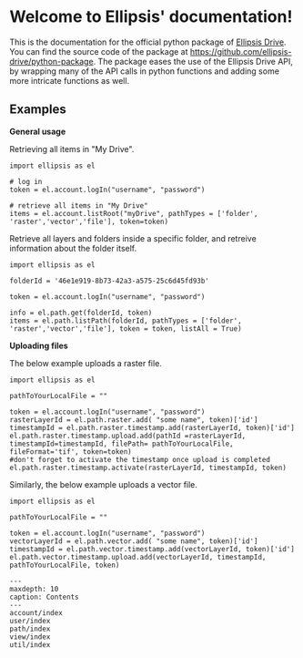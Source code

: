 # Welcome to Ellipsis' documentation!


This is the documentation for the official python package of [Ellipsis Drive](https://ellipsis-drive.com/).
You can find the source code of the package at <https://github.com/ellipsis-drive/python-package>.
The package eases the use of the Ellipsis Drive API, by wrapping many of the API calls in python functions and adding some more intricate functions as well.

## Examples

**General usage**

Retrieving all items in "My Drive".

    import ellipsis as el

    # log in
    token = el.account.logIn("username", "password")

    # retrieve all items in "My Drive"
    items = el.account.listRoot("myDrive", pathTypes = ['folder', 'raster','vector','file'], token=token)

Retrieve all layers and folders inside a specific folder, and retreive information about the folder itself.

    import ellipsis as el

    folderId = '46e1e919-8b73-42a3-a575-25c6d45fd93b'

    token = el.account.logIn("username", "password")

    info = el.path.get(folderId, token)
    items = el.path.listPath(folderId, pathTypes = ['folder', 'raster','vector','file'], token = token, listAll = True)

**Uploading files**

The below example uploads a raster file.

    import ellipsis as el

    pathToYourLocalFile = ""
    
    token = el.account.logIn("username", "password")
    rasterLayerId = el.path.raster.add( "some name", token)['id']
    timestampId = el.path.raster.timestamp.add(rasterLayerId, token)['id']
    el.path.raster.timestamp.upload.add(pathId =rasterLayerId, timestampId=timestampId, filePath= pathToYourLocalFile, fileFormat='tif', token=token)
    #don't forget to activate the timestamp once upload is completed
    el.path.raster.timestamp.activate(rasterLayerId, timestampId, token)


Similarly, the below example uploads a vector file.

    import ellipsis as el

    pathToYourLocalFile = ""

    token = el.account.logIn("username", "password")
    vectorLayerId = el.path.vector.add( "some name", token)['id']
    timestampId = el.path.vector.timestamp.add(vectorLayerId, token)['id']
    el.path.vector.timestamp.upload.add(vectorLayerId, timestampId, pathToYourLocalFile, token)

```{toctree}
---
maxdepth: 10
caption: Contents
---
account/index
user/index
path/index
view/index
util/index
```

&nbsp;
&nbsp;
